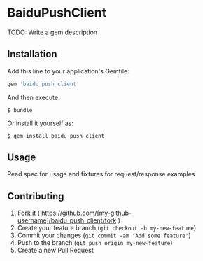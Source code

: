 # BaiduPushClient

TODO: Write a gem description

## Installation

Add this line to your application's Gemfile:

```ruby
gem 'baidu_push_client'
```

And then execute:

    $ bundle

Or install it yourself as:

    $ gem install baidu_push_client

## Usage

Read spec for usage and fixtures for request/response examples


## Contributing

1. Fork it ( https://github.com/[my-github-username]/baidu_push_client/fork )
2. Create your feature branch (`git checkout -b my-new-feature`)
3. Commit your changes (`git commit -am 'Add some feature'`)
4. Push to the branch (`git push origin my-new-feature`)
5. Create a new Pull Request
